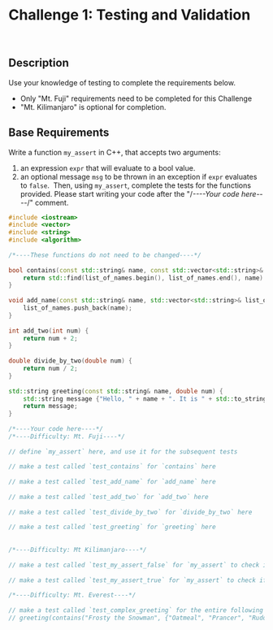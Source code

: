 # Challenge 1: Testing and Validation
​
## Description
Use your knowledge of testing to complete the requirements below.
- Only "Mt. Fuji" requirements need to be completed for this Challenge
- "Mt. Kilimanjaro" is optional for completion.
​
## Base Requirements
Write a function `my_assert` in C++, that accepts two arguments:
1. an expression `expr` that will evaluate to a bool value.
2. an optional message `msg` to be thrown in an exception if `expr` evaluates to `false`.
​
Then, using `my_assert`, complete the tests for the functions provided. Please start writing your code after the "/*----Your code here----*/" comment.
​
```cpp
#include <iostream>
#include <vector>
#include <string>
#include <algorithm>
​
/*----These functions do not need to be changed----*/
​​
bool contains(const std::string& name, const std::vector<std::string>& list_of_names) {
    return std::find(list_of_names.begin(), list_of_names.end(), name) != list_of_names.end();
}
​
void add_name(const std::string& name, std::vector<std::string>& list_of_names) {
    list_of_names.push_back(name);
}
​
int add_two(int num) {
    return num + 2;
}
​
double divide_by_two(double num) {
    return num / 2;
}
​
std::string greeting(const std::string& name, double num) {
    std::string message {"Hello, " + name + ". It is " + std::to_string(num) + " degrees warmer today than yesterday"};
    return message;
}
​
/*----Your code here----*/
/*----Difficulty: Mt. Fuji----*/
​
// define `my_assert` here, and use it for the subsequent tests
​
// make a test called `test_contains` for `contains` here
​​
// make a test called `test_add_name` for `add_name` here
​
// make a test called `test_add_two` for `add_two` here
​
// make a test called `test_divide_by_two` for `divide_by_two` here
​
// make a test called `test_greeting` for `greeting` here
​
​
/*----Difficulty: Mt Kilimanjaro----*/
​
// make a test called `test_my_assert_false` for `my_assert` to check if it correctly returns the given optional `msg` when the expression evaluates to false
​
// make a test called `test_my_assert_true` for `my_assert` to check if it correctly handles an expression that evaluates to true
​
/*----Difficulty: Mt. Everest----*/
​
// make a test called `test_complex_greeting` for the entire following expression using `my_assert`. If the expression fails, make sure to give a descriptive message for `msg` that describes how the expression fails.
// greeting(contains("Frosty the Snowman", {"Oatmeal", "Prancer", "Rudolph", "Andy"}), divide_by_two(add_two(2)));
​
```
